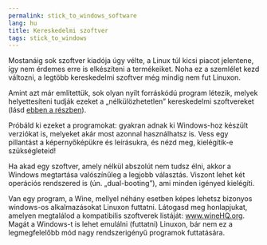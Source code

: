 ```yaml
---
permalink: stick_to_windows_software
lang: hu
title: Kereskedelmi szoftver
tags: stick_to_windows
---
```


Mostanáig sok szoftver kiadója úgy vélte, a Linux túl kicsi piacot jelentene, így nem érdemes erre is elkészíteni a termékeiket. Noha ez a szemlélet kezd változni, a legtöbb kereskedelmi szoftver még mindig nem fut Linuxon.

Amint azt már említettük, sok olyan nyílt forráskódú program létezik, melyek helyettesíteni tudják ezeket a „nélkülözhetetlen” kereskedelmi szoftvereket (lásd <a href="/items/warez">ebben a részben</a>).

Próbáld ki ezeket a programokat: gyakran adnak ki Windows-hoz készült verziókat is, melyeket akár most azonnal használhatsz is. Vess egy pillantást a képernyőképükre és leírásukra, és nézd meg, kielégítik-e szükségleteid!

Ha akad egy szoftver, amely nélkül abszolút nem tudsz élni, akkor a Windows megtartása valószínűleg a legjobb választás. Viszont lehet két operációs rendszered is (ún. „dual-booting”), ami minden igényed kielégíti.

Van egy program, a Wine, mellyel néhány esetben képes lehetsz bizonyos windows-os alkalmazásokat Linuxon futtatni. Látogasd meg honlapjukat, amelyen megtalálod a kompatibilis szoftverek listáját: <a href="http://www.winehq.org">www.wineHQ.org</a>. Magát a Windows-t is lehet emulálni (futtatni) Linuxon, bár nem ez a legmegfelelőbb mód nagy rendszerigényű programok futtatására.

